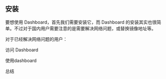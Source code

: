 ## 安装
要想使用 Dashboard，首先我们需要安装它，而 Dashboard 的安装其实也很简单。不过对于国内用户需要注意的是需要解决网络问题，或替换镜像地址等。

对于已经解决网络问题的用户：

访问 Dashboard

使用dashboard

总结
